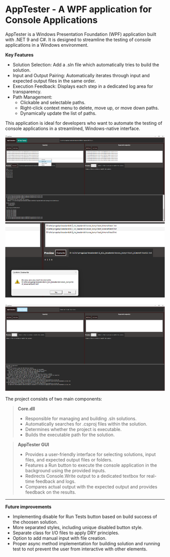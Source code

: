 # AppTester - A WPF application for Console Applications

AppTester is a Windows Presentation Foundation (WPF) application built with .NET 9 and C#. It is designed to streamline the testing of console applications in a Windows environment.

**Key Features**

- Solution Selection: Add a .sln file which automatically tries to build the solution.
- Input and Output Pairing: Automatically iterates through input and expected output files in the same order.
- Execution Feedback: Displays each step in a dedicated log area for transparency.
- Path Management:
	- Clickable and selectable paths.
	- Right-click context menu to delete, move up, or move down paths.
	- Dynamically update the list of paths.

This application is ideal for developers who want to automate the testing of console applications in a streamlined, Windows-native interface.


![Demo 1](./Res/demo_1.png)
![Demo 2](./Res/demo_2.png)
![Demo 3](./Res/demo_3.png)

The project consists of two main components:
>**Core.dll**
>
> - Responsible for managing and building .sln solutions.
> - Automatically searches for .csproj files within the solution.
> - Determines whether the project is executable.
> - Builds the executable path for the solution.

> **AppTester GUI**
>
> - Provides a user-friendly interface for selecting solutions, input files, and expected output files or folders.
> - Features a Run button to execute the console application in the background using the provided inputs.
> - Redirects Console.Write output to a dedicated textbox for real-time feedback and logs.
> - Compares actual output with the expected output and provides feedback on the results.

---

**Future improvements**

- Implementing disable for Run Tests button based on build success of the choosen solution.
- More separated styles, including unique disabled button style.
- Separate class for I/O files to apply DRY principles.
- Option to add manual input with file creation.
- Proper async method implementation for building solution and running test to not prevent the user from interactive with other elements.
